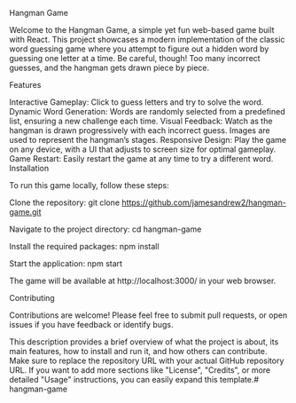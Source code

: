 Hangman Game

Welcome to the Hangman Game, a simple yet fun web-based game built with React. This project showcases a modern implementation of the classic word guessing game where you attempt to figure out a hidden word by guessing one letter at a time. Be careful, though! Too many incorrect guesses, and the hangman gets drawn piece by piece.

Features

Interactive Gameplay: Click to guess letters and try to solve the word. Dynamic Word Generation: Words are randomly selected from a predefined list, ensuring a new challenge each time. Visual Feedback: Watch as the hangman is drawn progressively with each incorrect guess. Images are used to represent the hangman’s stages. Responsive Design: Play the game on any device, with a UI that adjusts to screen size for optimal gameplay. Game Restart: Easily restart the game at any time to try a different word. Installation

To run this game locally, follow these steps:

Clone the repository: git clone https://github.com/jamesandrew2/hangman-game.git

Navigate to the project directory: cd hangman-game

Install the required packages: npm install

Start the application: npm start

The game will be available at http://localhost:3000/ in your web browser.

Contributing

Contributions are welcome! Please feel free to submit pull requests, or open issues if you have feedback or identify bugs.

This description provides a brief overview of what the project is about, its main features, how to install and run it, and how others can contribute. Make sure to replace the repository URL with your actual GitHub repository URL. If you want to add more sections like "License", "Credits", or more detailed "Usage" instructions, you can easily expand this template.# hangman-game
